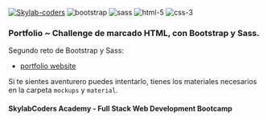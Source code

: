 [![Skylab-coders](https://mtzfactory.github.io/logos/png/skylab-coders.png)](http://www.skylabcoders.com/)
![bootstrap](https://mtzfactory.github.io/logos/png/bootstrap.png)
![sass](https://mtzfactory.github.io/logos/png/sass.png)
![html-5](https://mtzfactory.github.io/logos/png/html-5.png)
![css-3](https://mtzfactory.github.io/logos/png/css-3.png)

### Portfolio ~ Challenge de marcado HTML, con Bootstrap y Sass.

Segundo reto de Bootstrap y Sass:

 + [portfolio website](https://mtzfactory.github.io/portfolio-bootstrap-sass/)

Si te sientes aventurero puedes intentarlo, tienes los materiales necesarios en la carpeta ```mockups``` y ```material```.

#### SkylabCoders Academy - Full Stack Web Development Bootcamp
